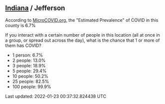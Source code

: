 
## [Indiana](/united-states/indiana) / Jefferson

According to [MicroCOVID.org](http://microcovid.org),
the "Estimated Prevalence" of COVID in this county is 6.7%

If you interact with a certain number of people in this location
(all at once in a group, or spread out across the day), what is the chance that
1 or more of them has COVID?

- 1 person: 6.7%
- 2 people: 13.0%
- 3 people: 18.9%
- 5 people: 29.4%
- 10 people: 50.2%
- 25 people: 82.5%
- 100 people: 99.9%

Last updated: 2022-01-23 00:37:32.824438 UTC
